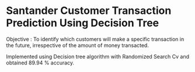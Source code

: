 # Santander Customer Transaction Prediction Using Decision Tree

Objective :
To identify which customers will make a specific transaction in the future, irrespective of the amount of money transacted.

Implemented using Decision tree algorithm with Randomized Search Cv and obtained 89.94 % accuracy.
